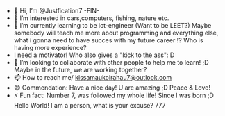 - 👋 Hi, I’m @Justfication7 -FIN-
- 👀 I’m interested in cars,computers, fishing, nature etc. 
- 🌱 I’m currently learning to be ict-engineer (Want to be LEET?) Maybe somebody will teach me more about programming and everything else, what i gonna need to have succes with my future career !? Who is having more experience?
- I need a motivator! Who also gives a "kick to the ass": D 
- 💞️ I’m looking to collaborate with other people to help me to learn! ;D Maybe in the future, we are working together? 
- 📫 How to reach me/ kissamaukoirahau7@outlook.com
- 😄 	Commendation: Have a nice day! U are amazing ;D Peace & Love! 
- ⚡ Fun fact: Number 7, was followed my whole life! Since I was born ;D 
Hello World!
I am a person, what is your excuse?  777
